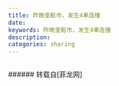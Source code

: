 ```yaml
---
title: 昨晚奎鬆市，发生4車连撞
date: 
keywords: 昨晚奎鬆市，发生4車连撞
description: 
categories: sharing
---
```

<td class="t_f" id="postmessage_974409">

<img alt="" border="0" class="zoom" data-cf-modified-27e51a49c6ec5c3a1ff79935-="" file="http://www.flw.ph/data/appbyme/upload/image/201711/12/DVEVLEbNSppD.jpg" id="aimg_dOE4F" lazyloadthumb="1" onclick="" onmouseover="" src="http://www.flw.ph/data/appbyme/upload/image/201711/12/DVEVLEbNSppD.jpg"/><br/>
<img alt="" border="0" class="zoom" data-cf-modified-27e51a49c6ec5c3a1ff79935-="" file="http://www.flw.ph/data/appbyme/upload/image/201711/12/FjWZYMrWLGt8.jpg" id="aimg_X907k" lazyloadthumb="1" onclick="" onmouseover="" src="http://www.flw.ph/data/appbyme/upload/image/201711/12/FjWZYMrWLGt8.jpg"/><br/>
<img alt="" border="0" class="zoom" data-cf-modified-27e51a49c6ec5c3a1ff79935-="" file="http://www.flw.ph/data/appbyme/upload/image/201711/12/2ZaRDiNmFumq.jpg" id="aimg_E788v" lazyloadthumb="1" onclick="" onmouseover="" src="http://www.flw.ph/data/appbyme/upload/image/201711/12/2ZaRDiNmFumq.jpg"/><br/>
<img alt="" border="0" class="zoom" data-cf-modified-27e51a49c6ec5c3a1ff79935-="" file="http://www.flw.ph/data/appbyme/upload/image/201711/12/TalXRQyzR6pw.jpg" id="aimg_WNoLY" lazyloadthumb="1" onclick="" onmouseover="" src="http://www.flw.ph/data/appbyme/upload/image/201711/12/TalXRQyzR6pw.jpg"/><br/>
<img alt="" border="0" class="zoom" data-cf-modified-27e51a49c6ec5c3a1ff79935-="" file="http://www.flw.ph/data/appbyme/upload/image/201711/12/3aYIxTSWijFz.jpg" id="aimg_LZ35I" lazyloadthumb="1" onclick="" onmouseover="" src="http://www.flw.ph/data/appbyme/upload/image/201711/12/3aYIxTSWijFz.jpg"/><br/>
<img alt="" border="0" class="zoom" data-cf-modified-27e51a49c6ec5c3a1ff79935-="" file="http://www.flw.ph/data/appbyme/upload/image/201711/12/Rk37qpeM6k4a.jpg" id="aimg_iz1ci" lazyloadthumb="1" onclick="" onmouseover="" src="http://www.flw.ph/data/appbyme/upload/image/201711/12/Rk37qpeM6k4a.jpg"/><br/>
<img alt="" border="0" class="zoom" data-cf-modified-27e51a49c6ec5c3a1ff79935-="" file="http://www.flw.ph/data/appbyme/upload/image/201711/12/viQz88ali0kz.jpg" id="aimg_NEmHe" lazyloadthumb="1" onclick="" onmouseover="" src="http://www.flw.ph/data/appbyme/upload/image/201711/12/viQz88ali0kz.jpg"/><br/>
<img alt="" border="0" class="zoom" data-cf-modified-27e51a49c6ec5c3a1ff79935-="" file="http://www.flw.ph/data/appbyme/upload/image/201711/12/ZbnbtmLN8rFz.jpg" id="aimg_D7A1g" lazyloadthumb="1" onclick="" onmouseover="" src="http://www.flw.ph/data/appbyme/upload/image/201711/12/ZbnbtmLN8rFz.jpg"/><br/>
</td>
###### 转载自[菲龙网]